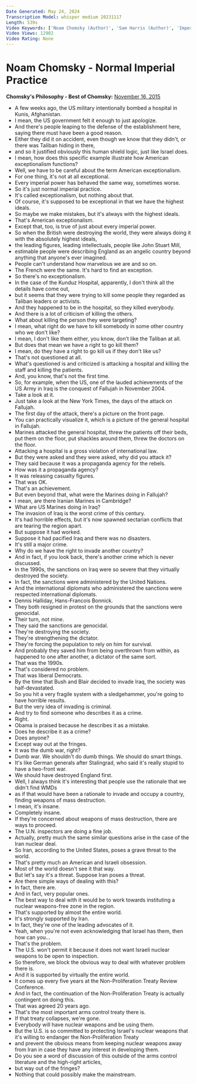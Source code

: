 ```yaml
---
Date Generated: May 24, 2024
Transcription Model: whisper medium 20231117
Length: 539s
Video Keywords: ['Noam Chomsky (Author)', 'Sam Harris (Author)', 'Imperialism (Film Subject)', 'Military (Film Genre)', 'American Exceptionalism (Literature Subject)', 'Afghanistan (Country)', 'war']
Video Views: 12902
Video Rating: None
---
```


# Noam Chomsky - Normal Imperial Practice
**Chomsky's Philosophy - Best of Chomsky:** [November 16, 2015](https://www.youtube.com/watch?v=KQ7gPgk_NTs)
*  A few weeks ago, the US military intentionally bombed a hospital in Kunis, Afghanistan.
*  I mean, the US government felt it enough to just apologize.
*  And there's people leaping to the defense of the establishment here, saying there must have been a good reason.
*  Either they did it on accident, even though we know that they didn't, or there was Taliban hiding in there,
*  and so it justified obviously this human shield logic, just like Israel does.
*  I mean, how does this specific example illustrate how American exceptionalism functions?
*  Well, we have to be careful about the term American exceptionalism.
*  For one thing, it's not at all exceptional.
*  Every imperial power has behaved the same way, sometimes worse.
*  So it's just normal imperial practice.
*  It's called exceptionalism, but nothing about that.
*  Of course, it's supposed to be exceptional in that we have the highest ideals.
*  So maybe we make mistakes, but it's always with the highest ideals.
*  That's American exceptionalism.
*  Except that, too, is true of just about every imperial power.
*  So when the British were destroying the world, they were always doing it with the absolutely highest ideals,
*  the leading figures, leading intellectuals, people like John Stuart Mill,
*  estimable people were describing England as an angelic country beyond anything that anyone's ever imagined.
*  People can't understand how marvelous we are and so on.
*  The French were the same. It's hard to find an exception.
*  So there's no exceptionalism.
*  In the case of the Kunduz Hospital, apparently, I don't think all the details have come out,
*  but it seems that they were trying to kill some people they regarded as Taliban leaders or activists.
*  And they happened to be in the hospital, so they killed everybody.
*  And there is a lot of criticism of killing the others.
*  What about killing the person they were targeting?
*  I mean, what right do we have to kill somebody in some other country who we don't like?
*  I mean, I don't like them either, you know, don't like the Taliban at all.
*  But does that mean we have a right to go kill them?
*  I mean, do they have a right to go kill us if they don't like us?
*  That's not questioned at all.
*  What's questioned is and criticized is attacking a hospital and killing the staff and killing the patients.
*  And, you know, that's not the first time.
*  So, for example, when the US, one of the lauded achievements of the US Army in Iraq is the conquest of Fallujah in November 2004.
*  Take a look at it.
*  Just take a look at the New York Times, the days of the attack on Fallujah.
*  The first day of the attack, there's a picture on the front page.
*  You can practically visualize it, which is a picture of the general hospital in Fallujah.
*  Marines attacked the general hospital, threw the patients off their beds, put them on the floor, put shackles around them, threw the doctors on the floor.
*  Attacking a hospital is a gross violation of international law.
*  But they were asked and they were asked, why did you attack it?
*  They said because it was a propaganda agency for the rebels.
*  How was it a propaganda agency?
*  It was releasing casualty figures.
*  That was OK.
*  That's an achievement.
*  But even beyond that, what were the Marines doing in Fallujah?
*  I mean, are there Iranian Marines in Cambridge?
*  What are US Marines doing in Iraq?
*  The invasion of Iraq is the worst crime of this century.
*  It's had horrible effects, but it's now spawned sectarian conflicts that are tearing the region apart.
*  But suppose it had worked.
*  Suppose it had pacified Iraq and there was no disasters.
*  It's still a major crime.
*  Why do we have the right to invade another country?
*  And in fact, if you look back, there's another crime which is never discussed.
*  In the 1990s, the sanctions on Iraq were so severe that they virtually destroyed the society.
*  In fact, the sanctions were administered by the United Nations.
*  And the international diplomats who administered the sanctions were respected international diplomats.
*  Dennis Halliday, Hans-Francois Bonnick.
*  They both resigned in protest on the grounds that the sanctions were genocidal.
*  Their turn, not mine.
*  They said the sanctions are genocidal.
*  They're destroying the society.
*  They're strengthening the dictator.
*  They're forcing the population to rely on him for survival.
*  And probably they saved him from being overthrown from within, as happened to one after another, a dictator of the same sort.
*  That was the 1990s.
*  That's considered no problem.
*  That was liberal Democrats.
*  By the time that Bush and Blair decided to invade Iraq, the society was half-devastated.
*  So you hit a very fragile system with a sledgehammer, you're going to have horrible results.
*  But the very idea of invading is criminal.
*  And try to find someone who describes it as a crime.
*  Right.
*  Obama is praised because he describes it as a mistake.
*  Does he describe it as a crime?
*  Does anyone?
*  Except way out at the fringes.
*  It was the dumb war, right?
*  Dumb war. We shouldn't do dumb things. We should do smart things.
*  It's like German generals after Stalingrad, who said it's really stupid to have a two-front war.
*  We should have destroyed England first.
*  Well, I always think it's interesting that people use the rationale that we didn't find WMDs
*  as if that would have been a rationale to invade and occupy a country, finding weapons of mass destruction.
*  I mean, it's insane.
*  Completely insane.
*  If they're concerned about weapons of mass destruction, there are ways to proceed.
*  The U.N. inspectors are doing a fine job.
*  Actually, pretty much the same similar questions arise in the case of the Iran nuclear deal.
*  So Iran, according to the United States, poses a grave threat to the world.
*  That's pretty much an American and Israeli obsession.
*  Most of the world doesn't see it that way.
*  But let's say it's a threat. Suppose Iran poses a threat.
*  Are there simple ways of dealing with this?
*  In fact, there are.
*  And in fact, very popular ones.
*  The best way to deal with it would be to work towards instituting a nuclear weapons-free zone in the region.
*  That's supported by almost the entire world.
*  It's strongly supported by Iran.
*  In fact, they're one of the leading advocates of it.
*  Yeah, when you're not even acknowledging that Israel has them, then how can you...
*  That's the problem.
*  The U.S. won't permit it because it does not want Israeli nuclear weapons to be open to inspection.
*  So therefore, we block the obvious way to deal with whatever problem there is.
*  And it is supported by virtually the entire world.
*  It comes up every five years at the Non-Proliferation Treaty Review Conference.
*  And in fact, the continuation of the Non-Proliferation Treaty is actually contingent on doing this.
*  That was agreed 20 years ago.
*  That's the most important arms control treaty there is.
*  If that treaty collapses, we're gone.
*  Everybody will have nuclear weapons and be using them.
*  But the U.S. is so committed to protecting Israel's nuclear weapons that it's willing to endanger the Non-Proliferation Treaty
*  and prevent the obvious means from keeping nuclear weapons away from Iran in case they have any interest in developing them.
*  Do you see a word of discussion of this outside of the arms control literature and the high-right articles,
*  but way out of the fringes?
*  Nothing that could possibly make the mainstream.
